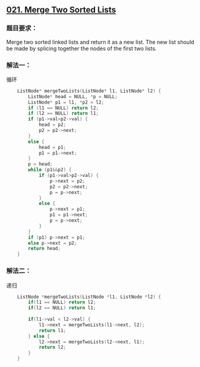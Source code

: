 ## [021. Merge Two Sorted Lists](https://leetcode.com/problems/valid-parentheses/#/description)
### 题目要求：
Merge two sorted linked lists and return it as a new list. The new list should be made by splicing together the nodes of the first two lists.
### 解法一：
循环
```c
	ListNode* mergeTwoLists(ListNode* l1, ListNode* l2) {
		ListNode* head = NULL, *p = NULL;
		ListNode* p1 = l1, *p2 = l2;
		if (l1 == NULL) return l2;
		if (l2 == NULL) return l1;
		if (p1->val>p2->val) {
			head = p2;
			p2 = p2->next;
		}
		else {
			head = p1;
			p1 = p1->next;
		}
		p = head;
		while (p1&&p2) {
			if (p1->val>p2->val) {
				p->next = p2;
				p2 = p2->next;
				p = p->next;
			}
			else {
				p->next = p1;
				p1 = p1->next;
				p = p->next;
			}
		}
		if (p1) p->next = p1;
		else p->next = p2;
		return head;
	}
```
### 解法二：
递归
```c
    ListNode *mergeTwoLists(ListNode *l1, ListNode *l2) {
        if(l1 == NULL) return l2;
        if(l2 == NULL) return l1;
        
        if(l1->val < l2->val) {
            l1->next = mergeTwoLists(l1->next, l2);
            return l1;
        } else {
            l2->next = mergeTwoLists(l2->next, l1);
            return l2;
        }
    }
```
